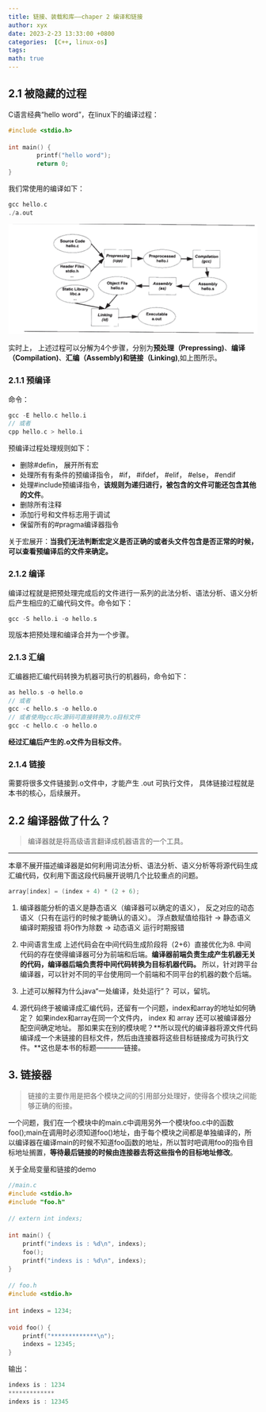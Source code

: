 ```yaml
---
title: 链接、装载和库——chaper 2 编译和链接
author: xyx
date: 2023-2-23 13:33:00 +0800
categories:  [C++, linux-os]
tags:
math: true
---
```


## 2.1 被隐藏的过程

C语言经典“hello word”，在linux下的编译过程：

```c
#include <stdio.h>
  
int main() {
        printf("hello word");
        return 0;
}
```

我们常使用的编译如下：

```c
gcc hello.c
./a.out
```

![p1](../assets/ims/2023.2/p1.png)

实时上， 上述过程可以分解为4个步骤，分别为**预处理（Prepressing)**、**编译（Compilation)**、**汇编（Assembly)**和**链接（Linking)**,如上图所示。

### 2.1.1 预编译

命令：
```c
gcc -E hello.c hello.i
// 或者
cpp hello.c > hello.i
```

预编译过程处理规则如下：

- 删除#defin， 展开所有宏
- 处理所有有条件的预编译指令， #if， #ifdef， #elif， #else， #endif
- 处理#include预编译指令，**该规则为递归进行，被包含的文件可能还包含其他的文件**。
- 删除所有注释
- 添加行号和文件标志用于调试
- 保留所有的#pragma编译器指令

关于宏展开：**当我们无法判断宏定义是否正确的或者头文件包含是否正常的时候，可以查看预编译后的文件来确定。**

### 2.1.2 编译

编译过程就是把预处理完成后的文件进行一系列的此法分析、语法分析、语义分析后产生相应的汇编代码文件。命令如下：

```c
gcc -S hello.i -o hello.s
```

现版本把预处理和编译合并为一个步骤。

### 2.1.3 汇编

汇编器把汇编代码转换为机器可执行的机器码，命令如下：

```c
as hello.s -o hello.o
// 或者
gcc -c hello.s -o hello.o
// 或者使用gcc将c源码可直接转换为.o目标文件
gcc -c hello.c -o hello.o
```

**经过汇编后产生的.o文件为目标文件**。

### 2.1.4 链接

需要将很多文件链接到.o文件中，才能产生 .out 可执行文件， 具体链接过程就是本书的核心，后续展开。

## 2.2 编译器做了什么？

> 编译器就是将高级语言翻译成机器语言的一个工具。

---

本章不展开描述编译器是如何利用词法分析、语法分析、语义分析等将源代码生成汇编代码，仅利用下面这段代码展开说明几个比较重点的问题。

```c
array[index] = (index + 4) * (2 + 6);
```

1. 编译器能分析的语义是静态语义（编译器可以确定的语义）， 反之对应的动态语义（只有在运行的时候才能确认的语义）。
    浮点数赋值给指针  ->  静态语义  编译时期报错
    将0作为除数      ->  动态语义  运行时期报错

2. 中间语言生成
    上述代码会在中间代码生成阶段将（2+6）直接优化为8. 中间代码的存在使得编译器可分为前端和后端。**编译器前端负责生成产生机器无关的代码，编译器后端负责将中间代码转换为目标机器代码。** 所以，针对跨平台编译器，可以针对不同的平台使用同一个前端和不同平台的机器的数个后端。

3. 上述可以解释为什么java“一处编译，处处运行”？
    可以，留坑。

4. 源代码终于被编译成汇编代码，还留有一个问题，index和array的地址如何确定？
    如果index和array在同一个文件内， index 和 array 还可以被编译器分配空间确定地址。 那如果实在别的模块呢？**所以现代的编译器将源文件代码编译成一个未链接的目标文件，然后由连接器将这些目标链接成为可执行文件。**这也是本书的标题————链接。

## 3. 链接器

> 链接的主要作用是把各个模块之间的引用部分处理好，使得各个模块之间能够正确的衔接。

一个问题，我们在一个模块中的main.c中调用另外一个模块foo.c中的函数foo();main在调用时必须知道foo()地址，由于每个模块之间都是单独编译的，所以编译器在编译main的时候不知道foo函数的地址，所以暂时吧调用foo的指令目标地址搁置，**等待最后链接的时候由连接器去将这些指令的目标地址修改**。

关于全局变量和链接的demo
```c
//main.c
#include <stdio.h>
#include "foo.h"

// extern int indexs;

int main() {
    printf("indexs is : %d\n", indexs);
    foo();
    printf("indexs is : %d\n", indexs);
}

// foo.h
#include <stdio.h>

int indexs = 1234;

void foo() {
    printf("*************\n");
    indexs = 12345;
}
```

输出：

```c
indexs is : 1234
*************
indexs is : 12345
```